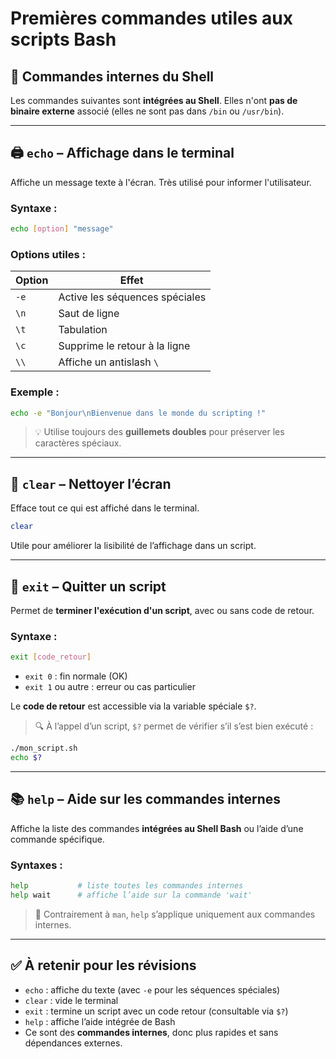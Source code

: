 # Premières commandes utiles aux scripts Bash

## 📌 Commandes internes du Shell

Les commandes suivantes sont **intégrées au Shell**. Elles n'ont **pas de binaire externe** associé (elles ne sont pas dans `/bin` ou `/usr/bin`).

---

## 🖨️ `echo` – Affichage dans le terminal

Affiche un message texte à l'écran. Très utilisé pour informer l'utilisateur.

### Syntaxe :

```bash
echo [option] "message"
```

### Options utiles :

|Option|Effet|
|---|---|
|`-e`|Active les séquences spéciales|
|`\n`|Saut de ligne|
|`\t`|Tabulation|
|`\c`|Supprime le retour à la ligne|
|`\\`|Affiche un antislash `\`|

### Exemple :

```bash
echo -e "Bonjour\nBienvenue dans le monde du scripting !"
```

> 💡 Utilise toujours des **guillemets doubles** pour préserver les caractères spéciaux.

---

## 🧼 `clear` – Nettoyer l’écran

Efface tout ce qui est affiché dans le terminal.

```bash
clear
```

Utile pour améliorer la lisibilité de l’affichage dans un script.

---

## 🚪 `exit` – Quitter un script

Permet de **terminer l'exécution d'un script**, avec ou sans code de retour.

### Syntaxe :

```bash
exit [code_retour]
```

- `exit 0` : fin normale (OK)
- `exit 1` ou autre : erreur ou cas particulier

Le **code de retour** est accessible via la variable spéciale `$?`.

> 🔍 À l’appel d’un script, `$?` permet de vérifier s’il s’est bien exécuté :

```bash
./mon_script.sh
echo $?
```

---

## 📚 `help` – Aide sur les commandes internes

Affiche la liste des commandes **intégrées au Shell Bash** ou l’aide d’une commande spécifique.

### Syntaxes :

```bash
help           # liste toutes les commandes internes
help wait      # affiche l’aide sur la commande 'wait'
```

> 📘 Contrairement à `man`, `help` s’applique uniquement aux commandes internes.

---

## ✅ À retenir pour les révisions

- `echo` : affiche du texte (avec `-e` pour les séquences spéciales)
- `clear` : vide le terminal
- `exit` : termine un script avec un code retour (consultable via `$?`)
- `help` : affiche l’aide intégrée de Bash
- Ce sont des **commandes internes**, donc plus rapides et sans dépendances externes.

